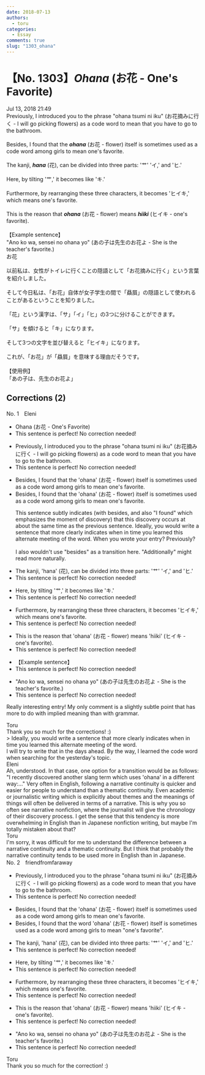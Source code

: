 ```yaml
---
date: 2018-07-13
authors:
  - toru
categories:
  - Essay
comments: true
slug: "1303_ohana"
---
```


# 【No. 1303】<strong><em>Ohana</em></strong> (お花 - One's Favorite)
<div class="date">Jul 13, 2018 21:49</div>
<div id="post"><div id="body_show_ori">
Previously, I introduced you to the phrase "ohana tsumi ni iku" (お花摘みに行く - I will go picking flowers) as a code word to mean that you have to go to the bathroom.<br/><br/>Besides, I found that the <strong><em>ohana</em></strong> (お花 - flower) itself is sometimes used as a code word among girls to mean one's favorite.<br/><br/>The kanji, <strong><em>hana</em></strong> (花), can be divided into three parts: '艹' 'イ,' and 'ヒ.'<br/><br/>Here, by tilting '艹,' it becomes like 'キ.'<br/><br/>Furthermore, by rearranging these three characters, it becomes 'ヒイキ,' which means one's favorite.<br/><br/>This is the reason that <strong><em>ohana</em></strong> (お花 - flower) means <strong><em>hiiki</em></strong> (ヒイキ - one's favorite).<br/><br/>【Example sentence】<br/>"Ano ko wa, sensei no ohana yo" (あの子は先生のお花よ - She is the teacher's favorite.)
</div></div>

<!-- more -->

<div id="post_ja"><div id="body_show_mo">
お花<br/><br/>以前私は、女性がトイレに行くことの隠語として「お花摘みに行く」という言葉を紹介しました。<br/><br/>そして今日私は、「お花」自体が女子学生の間で「贔屓」の隠語として使われることがあるということを知りました。<br/><br/>「花」という漢字は、「サ」「イ」「ヒ」の3つに分けることができます。<br/><br/>「サ」を傾けると「キ」になります。<br/><br/>そして3つの文字を並び替えると「ヒイキ」になります。<br/><br/>これが、「お花」が「贔屓」を意味する理由だそうです。<br/><br/>【使用例】<br/>「あの子は、先生のお花よ」
</div></div>

## Corrections (2)
<div id="block"><div class="first_name"> No. 1　<span class="just_name">Eleni</span></div><div id="block2">
<ul class="correction_field">
<li class="incorrect">Ohana (お花 - One's Favorite)</li>
<li class="corrected perfect">This sentence is perfect! No correction needed!</li>
</ul>
<ul class="correction_field">
<li class="incorrect">Previously, I introduced you to the phrase "ohana tsumi ni iku" (お花摘みに行く - I will go picking flowers) as a code word to mean that you have to go to the bathroom.</li>
<li class="corrected perfect">This sentence is perfect! No correction needed!</li>
</ul>
<ul class="correction_field">
<li class="incorrect">Besides, I found that the 'ohana' (お花 - flower) itself is sometimes used as a code word among girls to mean one's favorite.</li>
<li class="corrected correct">
<span class="f_red">Besides</span>, I found that the 'ohana' (お花 - flower) itself is sometimes used as a code word among girls to mean one's favorite.
<p class="correction_comment">This sentence subtly indicates (with besides, and also "I found" which emphasizes the moment of discovery) that this discovery occurs at about the same time as the previous sentence. Ideally, you would write a sentence that more clearly indicates when in time you learned this alternate meeting of the word. When you wrote your entry? Previously? <br/><br/>I also wouldn't use "besides" as a transition here. "Additionally" might read more naturally.</p>
</li>
</ul>
<ul class="correction_field">
<li class="incorrect">The kanji, 'hana' (花), can be divided into three parts: '艹' 'イ,' and 'ヒ.'</li>
<li class="corrected perfect">This sentence is perfect! No correction needed!</li>
</ul>
<ul class="correction_field">
<li class="incorrect">Here, by tilting '艹,' it becomes like 'キ.'</li>
<li class="corrected perfect">This sentence is perfect! No correction needed!</li>
</ul>
<ul class="correction_field">
<li class="incorrect">Furthermore, by rearranging these three characters, it becomes 'ヒイキ,' which means one's favorite.</li>
<li class="corrected perfect">This sentence is perfect! No correction needed!</li>
</ul>
<ul class="correction_field">
<li class="incorrect">This is the reason that 'ohana' (お花 - flower) means 'hiiki' (ヒイキ - one's favorite).</li>
<li class="corrected perfect">This sentence is perfect! No correction needed!</li>
</ul>
<ul class="correction_field">
<li class="incorrect">【Example sentence】</li>
<li class="corrected perfect">This sentence is perfect! No correction needed!</li>
</ul>
<ul class="correction_field">
<li class="incorrect">"Ano ko wa, sensei no ohana yo" (あの子は先生のお花よ - She is the teacher's favorite.)</li>
<li class="corrected perfect">This sentence is perfect! No correction needed!</li>
</ul>
<p class="comment_small">
 Really interesting entry! My only comment is a slightly subtle point that has more to do with implied meaning than with grammar.
</p>

</div><div class="name"><span class="just_name">Toru</span><br>
Thank you so much for the corrections! :)<br/>&gt; Ideally, you would write a sentence that more clearly indicates when in time you learned this alternate meeting of the word.<br/>I will try to write that in the days ahead. By the way, I learned the code word when searching for the yesterday's topic.
</div>
<div class="name"><span class="just_name">Eleni</span><br>
Ah, understood. In that case, one option for a transition would be as follows: "I recently discovered another slang term which uses 'ohana' in a different way:..." Very often in English, following a narrative continuity is quicker and easier for people to understand than a thematic continuity. Even academic or journalistic writing which is explicitly about themes and the meanings of things will often be delivered in terms of a narrative. This is why you so often see narrative nonfiction, where the journalist will give the chronology of their discovery process. I get the sense that this tendency is more overwhelming in English than in Japanese nonfiction writing, but maybe I'm totally mistaken about that? 
</div>
<div class="name"><span class="just_name">Toru</span><br>
I'm sorry, it was difficult for me to understand the difference between a narrative continuity and a thematic continuity. But I think that probably the narrative continuity tends to be used more in English than in Japanese.
</div>
</div>
<div id="block"><div class="first_name"> No. 2　<span class="just_name">friendfromfaraway</span></div><div id="block2">
<ul class="correction_field">
<li class="incorrect">Previously, I introduced you to the phrase "ohana tsumi ni iku" (お花摘みに行く - I will go picking flowers) as a code word to mean that you have to go to the bathroom.</li>
<li class="corrected perfect">This sentence is perfect! No correction needed!</li>
</ul>
<ul class="correction_field">
<li class="incorrect">Besides, I found that the 'ohana' (お花 - flower) itself is sometimes used as a code word among girls to mean one's favorite.</li>
<li class="corrected correct">
Besides, I found that the <span class="f_blue">word </span>'ohana' (お花 - flower) itself is sometimes used as a code word among girls to mean "one's favorite".
</li>
</ul>
<ul class="correction_field">
<li class="incorrect">The kanji, 'hana' (花), can be divided into three parts: '艹' 'イ,' and 'ヒ.'</li>
<li class="corrected perfect">This sentence is perfect! No correction needed!</li>
</ul>
<ul class="correction_field">
<li class="incorrect">Here, by tilting '艹,' it becomes like 'キ.'</li>
<li class="corrected perfect">This sentence is perfect! No correction needed!</li>
</ul>
<ul class="correction_field">
<li class="incorrect">Furthermore, by rearranging these three characters, it becomes 'ヒイキ,' which means one's favorite.</li>
<li class="corrected perfect">This sentence is perfect! No correction needed!</li>
</ul>
<ul class="correction_field">
<li class="incorrect">This is the reason that 'ohana' (お花 - flower) means 'hiiki' (ヒイキ - one's favorite).</li>
<li class="corrected perfect">This sentence is perfect! No correction needed!</li>
</ul>
<ul class="correction_field">
<li class="incorrect">"Ano ko wa, sensei no ohana yo" (あの子は先生のお花よ - She is the teacher's favorite.)</li>
<li class="corrected perfect">This sentence is perfect! No correction needed!</li>
</ul>
</div><div class="name"><span class="just_name">Toru</span><br>
Thank you so much for the correction! :)
</div>
</div>
